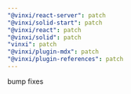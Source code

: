 ```yaml
---
"@vinxi/react-server": patch
"@vinxi/solid-start": patch
"@vinxi/react": patch
"@vinxi/solid": patch
"vinxi": patch
"@vinxi/plugin-mdx": patch
"@vinxi/plugin-references": patch
---
```


bump fixes
